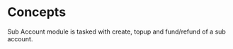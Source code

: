 # **Concepts**

Sub Account module is tasked with create, topup and fund/refund of a sub account.

> 